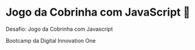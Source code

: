 # Jogo da Cobrinha com JavaScript 🐍



Desafio: Jogo da Cobrinha com Javascript

Bootcamp da Digital Innovation One